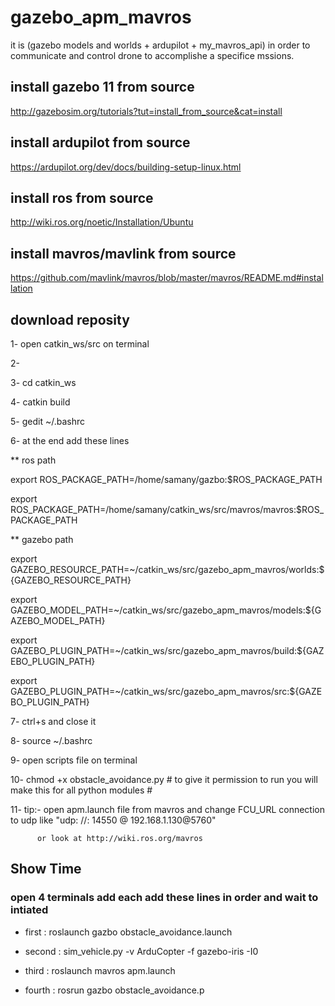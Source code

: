 # gazebo_apm_mavros

it is (gazebo models and worlds + ardupilot + my_mavros_api) in order to communicate and control drone to accomplishe a specifice mssions.
## install gazebo 11 from source
http://gazebosim.org/tutorials?tut=install_from_source&cat=install

## install ardupilot from source
https://ardupilot.org/dev/docs/building-setup-linux.html

## install ros from source
http://wiki.ros.org/noetic/Installation/Ubuntu

## install mavros/mavlink from source
https://github.com/mavlink/mavros/blob/master/mavros/README.md#installation

## download reposity 
1- open catkin_ws/src on terminal

2-

3- cd catkin_ws

4- catkin build

5- gedit ~/.bashrc

6- at the end add these lines

** ros path 

  export ROS_PACKAGE_PATH=/home/samany/gazbo:$ROS_PACKAGE_PATH
  
  export ROS_PACKAGE_PATH=/home/samany/catkin_ws/src/mavros/mavros:$ROS_PACKAGE_PATH
  
** gazebo path 

  export GAZEBO_RESOURCE_PATH=~/catkin_ws/src/gazebo_apm_mavros/worlds:${GAZEBO_RESOURCE_PATH}
  
  export GAZEBO_MODEL_PATH=~/catkin_ws/src/gazebo_apm_mavros/models:${GAZEBO_MODEL_PATH}
  
  export GAZEBO_PLUGIN_PATH=~/catkin_ws/src/gazebo_apm_mavros/build:${GAZEBO_PLUGIN_PATH}
  
  export GAZEBO_PLUGIN_PATH=~/catkin_ws/src/gazebo_apm_mavros/src:${GAZEBO_PLUGIN_PATH}
  
7- ctrl+s and close it

8- source ~/.bashrc

9- open scripts file on terminal

10- chmod +x obstacle_avoidance.py # to give it permission to run you will make this for all python modules #  

11- tip:- open apm.launch file from mavros and change FCU_URL connection to udp like "udp: //: 14550 @ 192.168.1.130@5760"

          or look at http://wiki.ros.org/mavros
          
## Show Time
### open 4 terminals add each add these lines in order and wait to intiated
- first : roslaunch gazbo obstacle_avoidance.launch

- second : sim_vehicle.py -v ArduCopter -f gazebo-iris -I0

- third : roslaunch mavros  apm.launch

- fourth : rosrun gazbo obstacle_avoidance.p
